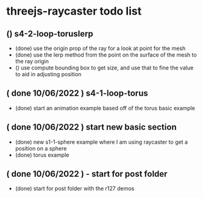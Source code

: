 # threejs-raycaster todo list

## () s4-2-loop-toruslerp
* (done) use the origin prop of the ray for a look at point for the mesh
* (done) use the lerp method from the point on the surface of the mesh to the ray origin
* () use compute bounding box to get size, and use that to fine the value to aid in adjusting position

## ( done 10/06/2022 ) s4-1-loop-torus
* (done) start an animation example based off of the torus basic example

## ( done 10/06/2022 ) start new basic section
* (done) new s1-1-sphere example where I am using raycaster to get a position on a sphere
* (done) torus example

## ( done 10/06/2022 ) - start for post folder
* (done) start for post folder with the r127 demos

